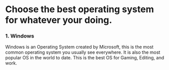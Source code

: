 # Choose the best operating system for whatever your doing.

### 1. Windows
Windows is an Operating System created by Microsoft, this is the most common operating system you usually see everywhere. It is also the most popular OS in the world to date. This is the best OS for Gaming, Editing, and work.
